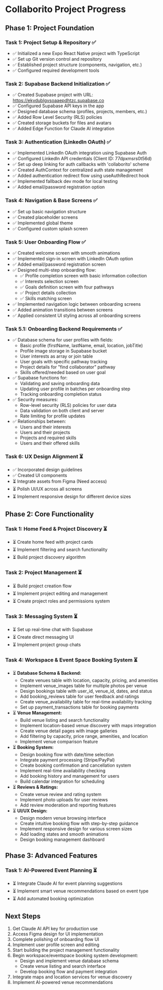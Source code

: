 # Collaborito Project Progress

## Phase 1: Project Foundation
### Task 1: Project Setup & Repository ✅
- ✅ Initialized a new Expo React Native project with TypeScript
- ✅ Set up Git version control and repository
- ✅ Established project structure (components, navigation, etc.)
- ✅ Configured required development tools

### Task 2: Supabase Backend Initialization ✅
- ✅ Created Supabase project with URL: https://ekydublgvsoaaepdhtzc.supabase.co
- ✅ Configured Supabase API keys in the app
- ✅ Designed database schema (profiles, projects, members, etc.)
- ✅ Added Row Level Security (RLS) policies
- ✅ Created storage buckets for files and avatars
- ✅ Added Edge Function for Claude AI integration

### Task 3: Authentication (LinkedIn OAuth) ✅
- ✅ Implemented LinkedIn OAuth integration using Supabase Auth
- ✅ Configured LinkedIn API credentials (Client ID: 77dpxmsrs0t56d)
- ✅ Set up deep linking for auth callbacks with 'collaborito' scheme
- ✅ Created AuthContext for centralized auth state management
- ✅ Added authentication redirect flow using useAuthRedirect hook
- ✅ Implemented fallback dev mode for local testing
- ✅ Added email/password registration option

### Task 4: Navigation & Base Screens ✅
- ✅ Set up basic navigation structure
- ✅ Created placeholder screens
- ✅ Implemented global theme
- ✅ Configured custom splash screen

### Task 5: User Onboarding Flow ✅
- ✅ Created welcome screen with smooth animations
- ✅ Implemented sign-in screen with LinkedIn OAuth option
- ✅ Added email/password registration screen
- ✅ Designed multi-step onboarding flow:
  - ✅ Profile completion screen with basic information collection
  - ✅ Interests selection screen
  - ✅ Goals definition screen with four pathways
  - ✅ Project details collection
  - ✅ Skills matching screen
- ✅ Implemented navigation logic between onboarding screens
- ✅ Added animation transitions between screens
- ✅ Applied consistent UI styling across all onboarding screens

### Task 5.1: Onboarding Backend Requirements ✅
- ✅ Database schema for user profiles with fields:
  - Basic profile (firstName, lastName, email, location, jobTitle)
  - Profile image storage in Supabase bucket
  - User interests as array or join table
  - User goals with specific pathway tracking
  - Project details for "find collaborator" pathway
  - Skills offered/needed based on user goal
- ✅ Supabase functions for:
  - Validating and saving onboarding data
  - Updating user profile in batches per onboarding step
  - Tracking onboarding completion status
- ✅ Security measures:
  - Row-level security (RLS) policies for user data
  - Data validation on both client and server
  - Rate limiting for profile updates
- ✅ Relationships between:
  - Users and their interests
  - Users and their projects
  - Projects and required skills
  - Users and their offered skills

### Task 6: UX Design Alignment ⏳
- ✅ Incorporated design guidelines
- ✅ Created UI components
- ⏳ Integrate assets from Figma (Need access)
- ⏳ Polish UI/UX across all screens
- ⏳ Implement responsive design for different device sizes

## Phase 2: Core Functionality
### Task 1: Home Feed & Project Discovery ⏳
- ⏳ Create home feed with project cards
- ⏳ Implement filtering and search functionality
- ⏳ Build project discovery algorithm

### Task 2: Project Management ⏳
- ⏳ Build project creation flow
- ⏳ Implement project editing and management
- ⏳ Create project roles and permissions system

### Task 3: Messaging System ⏳
- ⏳ Set up real-time chat with Supabase
- ⏳ Create direct messaging UI
- ⏳ Implement project group chats

### Task 4: Workspace & Event Space Booking System ⏳
- ⏳ **Database Schema & Backend:**
  - Create venues table with location, capacity, pricing, and amenities
  - Implement venue_images table for multiple photos per venue
  - Design bookings table with user_id, venue_id, dates, and status
  - Add booking_reviews table for user feedback and ratings
  - Create venue_availability table for real-time availability tracking
  - Set up payment_transactions table for booking payments
- ⏳ **Venue Management:**
  - Build venue listing and search functionality
  - Implement location-based venue discovery with maps integration
  - Create venue detail pages with image galleries
  - Add filtering by capacity, price range, amenities, and location
  - Implement venue comparison feature
- ⏳ **Booking System:**
  - Design booking flow with date/time selection
  - Integrate payment processing (Stripe/PayPal)
  - Create booking confirmation and cancellation system
  - Implement real-time availability checking
  - Add booking history and management for users
  - Build calendar integration for scheduling
- ⏳ **Reviews & Ratings:**
  - Create venue review and rating system
  - Implement photo uploads for user reviews
  - Add review moderation and reporting features
- ⏳ **UI/UX Design:**
  - Design modern venue browsing interface
  - Create intuitive booking flow with step-by-step guidance
  - Implement responsive design for various screen sizes
  - Add loading states and smooth animations
  - Design booking management dashboard

## Phase 3: Advanced Features
### Task 1: AI-Powered Event Planning ⏳
- ⏳ Integrate Claude AI for event planning suggestions
- ⏳ Implement smart venue recommendations based on event type
- ⏳ Add automated booking optimization

## Next Steps
1. Get Claude AI API key for production use
2. Access Figma design for UI implementation
3. Complete polishing of onboarding flow UI
4. Implement user profile screen and editing
5. Start building the project management functionality
6. Begin workspace/eventspace booking system development:
   - Design and implement venue database schema
   - Create venue listing and search interface
   - Develop booking flow and payment integration
7. Integrate maps and location services for venue discovery
8. Implement AI-powered venue recommendations 